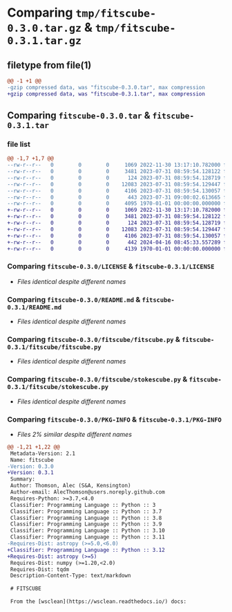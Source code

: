 # Comparing `tmp/fitscube-0.3.0.tar.gz` & `tmp/fitscube-0.3.1.tar.gz`

## filetype from file(1)

```diff
@@ -1 +1 @@
-gzip compressed data, was "fitscube-0.3.0.tar", max compression
+gzip compressed data, was "fitscube-0.3.1.tar", max compression
```

## Comparing `fitscube-0.3.0.tar` & `fitscube-0.3.1.tar`

### file list

```diff
@@ -1,7 +1,7 @@
--rw-r--r--   0        0        0     1069 2022-11-30 13:17:10.782000 fitscube-0.3.0/LICENSE
--rw-r--r--   0        0        0     3481 2023-07-31 08:59:54.128122 fitscube-0.3.0/README.md
--rw-r--r--   0        0        0      124 2023-07-31 08:59:54.128719 fitscube-0.3.0/fitscube/__init__.py
--rw-r--r--   0        0        0    12083 2023-07-31 08:59:54.129447 fitscube-0.3.0/fitscube/fitscube.py
--rw-r--r--   0        0        0     4106 2023-07-31 08:59:54.130057 fitscube-0.3.0/fitscube/stokescube.py
--rw-r--r--   0        0        0      443 2023-07-31 09:00:02.613665 fitscube-0.3.0/pyproject.toml
--rw-r--r--   0        0        0     4095 1970-01-01 00:00:00.000000 fitscube-0.3.0/PKG-INFO
+-rw-r--r--   0        0        0     1069 2022-11-30 13:17:10.782000 fitscube-0.3.1/LICENSE
+-rw-r--r--   0        0        0     3481 2023-07-31 08:59:54.128122 fitscube-0.3.1/README.md
+-rw-r--r--   0        0        0      124 2023-07-31 08:59:54.128719 fitscube-0.3.1/fitscube/__init__.py
+-rw-r--r--   0        0        0    12083 2023-07-31 08:59:54.129447 fitscube-0.3.1/fitscube/fitscube.py
+-rw-r--r--   0        0        0     4106 2023-07-31 08:59:54.130057 fitscube-0.3.1/fitscube/stokescube.py
+-rw-r--r--   0        0        0      442 2024-04-16 08:45:33.557289 fitscube-0.3.1/pyproject.toml
+-rw-r--r--   0        0        0     4139 1970-01-01 00:00:00.000000 fitscube-0.3.1/PKG-INFO
```

### Comparing `fitscube-0.3.0/LICENSE` & `fitscube-0.3.1/LICENSE`

 * *Files identical despite different names*

### Comparing `fitscube-0.3.0/README.md` & `fitscube-0.3.1/README.md`

 * *Files identical despite different names*

### Comparing `fitscube-0.3.0/fitscube/fitscube.py` & `fitscube-0.3.1/fitscube/fitscube.py`

 * *Files identical despite different names*

### Comparing `fitscube-0.3.0/fitscube/stokescube.py` & `fitscube-0.3.1/fitscube/stokescube.py`

 * *Files identical despite different names*

### Comparing `fitscube-0.3.0/PKG-INFO` & `fitscube-0.3.1/PKG-INFO`

 * *Files 2% similar despite different names*

```diff
@@ -1,21 +1,22 @@
 Metadata-Version: 2.1
 Name: fitscube
-Version: 0.3.0
+Version: 0.3.1
 Summary: 
 Author: Thomson, Alec (S&A, Kensington)
 Author-email: AlecThomson@users.noreply.github.com
 Requires-Python: >=3.7,<4.0
 Classifier: Programming Language :: Python :: 3
 Classifier: Programming Language :: Python :: 3.7
 Classifier: Programming Language :: Python :: 3.8
 Classifier: Programming Language :: Python :: 3.9
 Classifier: Programming Language :: Python :: 3.10
 Classifier: Programming Language :: Python :: 3.11
-Requires-Dist: astropy (>=5.0,<6.0)
+Classifier: Programming Language :: Python :: 3.12
+Requires-Dist: astropy (>=5)
 Requires-Dist: numpy (>=1.20,<2.0)
 Requires-Dist: tqdm
 Description-Content-Type: text/markdown
 
 # FITSCUBE
 
 From the [wsclean](https://wsclean.readthedocs.io/) docs:
```

